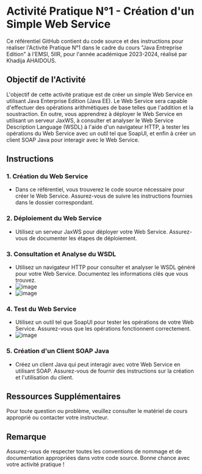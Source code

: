 # Activité Pratique N°1 - Création d'un Simple Web Service

Ce référentiel GitHub contient du code source et des instructions pour réaliser l'Activité Pratique N°1 dans le cadre du cours "Java Entreprise Edition" à l'EMSI, 5IIR, pour l'année académique 2023-2024, réalisé par Khadija AHAIDOUS.

## Objectif de l'Activité
L'objectif de cette activité pratique est de créer un simple Web Service en utilisant Java Enterprise Edition (Java EE). Le Web Service sera capable d'effectuer des opérations arithmétiques de base telles que l'addition et la soustraction. En outre, vous apprendrez à déployer le Web Service en utilisant un serveur JaxWS, à consulter et analyser le Web Service Description Language (WSDL) à l'aide d'un navigateur HTTP, à tester les opérations du Web Service avec un outil tel que SoapUI, et enfin à créer un client SOAP Java pour interagir avec le Web Service.

## Instructions

### 1. Création du Web Service
- Dans ce référentiel, vous trouverez le code source nécessaire pour créer le Web Service. Assurez-vous de suivre les instructions fournies dans le dossier correspondant.

### 2. Déploiement du Web Service
- Utilisez un serveur JaxWS pour déployer votre Web Service. Assurez-vous de documenter les étapes de déploiement.

### 3. Consultation et Analyse du WSDL
- Utilisez un navigateur HTTP pour consulter et analyser le WSDL généré pour votre Web Service. Documentez les informations clés que vous trouvez.
- ![image](https://github.com/FilaliAnas/webServiceSOAP-SOAPUI/assets/107961652/0d5856f5-e26b-4e5b-b94f-347d107f2837)
- ![image](https://github.com/FilaliAnas/webServiceSOAP-SOAPUI/assets/107961652/bf9f6317-c0f3-4d45-ab17-a98b703b6dcb)


### 4. Test du Web Service
- Utilisez un outil tel que SoapUI pour tester les opérations de votre Web Service. Assurez-vous que les opérations fonctionnent correctement.
- ![image](https://github.com/FilaliAnas/webServiceSOAP-SOAPUI/assets/107961652/4a8c3af0-2d34-4c04-96d8-b087c9aeddc5)


### 5. Création d'un Client SOAP Java
- Créez un client Java qui peut interagir avec votre Web Service en utilisant SOAP. Assurez-vous de fournir des instructions sur la création et l'utilisation du client.

## Ressources Supplémentaires
Pour toute question ou problème, veuillez consulter le matériel de cours approprié ou contacter votre instructeur.

## Remarque
Assurez-vous de respecter toutes les conventions de nommage et de documentation appropriées dans votre code source. Bonne chance avec votre activité pratique !
